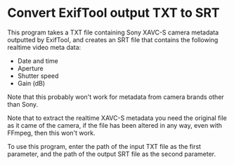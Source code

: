 # Convert ExifTool output TXT to SRT

This program takes a TXT file containing Sony XAVC-S camera metadata outputted by ExifTool, and creates an SRT file that contains the following realtime video meta data:
* Date and time
* Aperture
* Shutter speed
* Gain (dB)

Note that this probably won't work for metadata from camera brands other than Sony.

Note that to extract the realtime XAVC-S metadata you need the original file as it came of the camera, if the file has been altered in any way, even with FFmpeg, then this won't work.

To use this program, enter the path of the input TXT file as the first parameter, and the path of the output SRT file as the second parameter.

